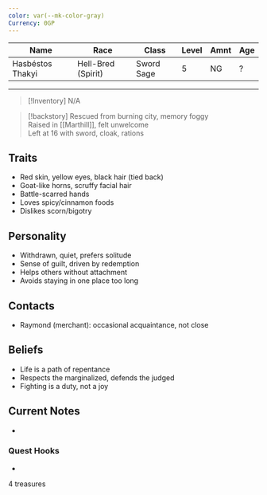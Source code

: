 ```yaml
---
color: var(--mk-color-gray)
Currency: 0GP
---
```

| Name             | Race               | Class      | Level | Amnt | Age |
| ---------------- | ------------------ | ---------- | ----- | ---- | --- |
| Hasbéstos Thakyi | Hell-Bred (Spirit) | Sword Sage | 5     | NG   | ?   |
___

>[!Inventory]
>N/A

>[!backstory] 
>Rescued from burning city, memory foggy  
>Raised in [[Marthill]], felt unwelcome  
>Left at 16 with sword, cloak, rations  


## Traits  
- Red skin, yellow eyes, black hair (tied back)  
- Goat-like horns, scruffy facial hair  
- Battle-scarred hands  
- Loves spicy/cinnamon foods  
- Dislikes scorn/bigotry  

## Personality  
- Withdrawn, quiet, prefers solitude  
- Sense of guilt, driven by redemption  
- Helps others without attachment  
- Avoids staying in one place too long  

## Contacts  
- Raymond (merchant): occasional acquaintance, not close  



## Beliefs  
- Life is a path of repentance  
- Respects the marginalized, defends the judged  
- Fighting is a duty, not a joy  

## Current Notes  
-  

### Quest Hooks  
-  

4 treasures
